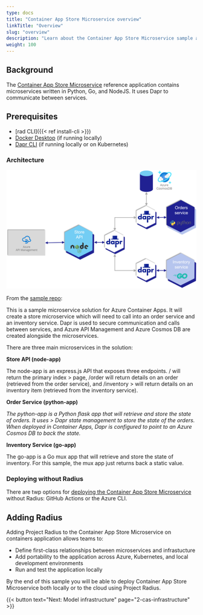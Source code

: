 ```yaml
---
type: docs
title: "Container App Store Microservice overview"
linkTitle: "Overview"
slug: "overview"
description: "Learn about the Container App Store Microservice sample application"
weight: 100
---
```


## Background

The [Container App Store Microservice](https://github.com/Azure-Samples/container-apps-store-api-microservice) reference application contains microservices written in Python, Go, and NodeJS. It uses Dapr to communicate between services.

## Prerequisites

- [rad CLI]({{< ref install-cli >}})
- [Docker Desktop](https://www.docker.com/products/docker-desktop) (if running locally)
- [Dapr CLI](https://docs.dapr.io/getting-started/install-dapr-cli/) (if running locally or on Kubernetes)

### Architecture

<img src="architecture.png" alt="Architecture diagram of Container App Store Microservice" width="700px" >

From the [sample repo](https://github.com/Azure-Samples/container-apps-store-api-microservice/blob/main/assets/arch.png):


This is a sample microservice solution for Azure Container Apps. It will create a store microservice which will need to call into an order service and an inventory service. Dapr is used to secure communication and calls between services, and Azure API Management and Azure Cosmos DB are created alongside the microservices.

There are three main microservices in the solution:

**Store API (node-app)**

The node-app is an express.js API that exposes three endpoints. / will return the primary index > page, /order will return details on an order (retrieved from the order service), and /inventory > will return details on an inventory item (retrieved from the inventory service).

**Order Service (python-app)**

*The python-app is a Python flask app that will retrieve and store the state of orders. It uses > Dapr state management to store the state of the orders. When deployed in Container Apps, Dapr is configured to point to an Azure Cosmos DB to back the state.*

**Inventory Service (go-app)**

The go-app is a Go mux app that will retrieve and store the state of inventory. For this sample, the mux app just returns back a static value.


### Deploying without Radius

There are twp options for [deploying the Container App Store Microservice](https://github.com/Azure-Samples/container-apps-store-api-microservice#deploy-and-run) without Radius: GitHub Actions or the Azure CLI.

## Adding Radius

Adding Project Radius to the Container App Store Microservice on containers application allows teams to:

- Define first-class relationships between microservices and infrastucture
- Add portability to the application across Azure, Kubernetes, and local development environments
- Run and test the application locally

By the end of this sample you will be able to deploy Container App Store Microservice both locally or to the cloud using Project Radius.

{{< button text="Next: Model infrastructure" page="2-cas-infrastructure" >}}
